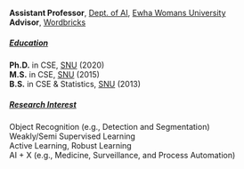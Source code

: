 **Assistant Professor**, [Dept. of AI](https://ai.ewha.ac.kr/deptai/index.do), [Ewha Womans University](http://www.ewha.ac.kr/ewha/index.do)<br>
**Advisor**, [Wordbricks](https://wordbricks.super.site/)

##### <u>Education</u>
**Ph.D.** in CSE, [SNU](https://www.snu.ac.kr/) (2020)<br>
**M.S.** in CSE, [SNU](https://www.snu.ac.kr/) (2015)<br>
**B.S.** in CSE & Statistics, [SNU](https://www.snu.ac.kr/) (2013)

##### <u>Research Interest</u>
Object Recognition (e.g., Detection and Segmentation)<br>
Weakly/Semi Supervised Learning<br>
Active Learning, Robust Learning<br>
AI + X (e.g., Medicine, Surveillance, and Process Automation)
